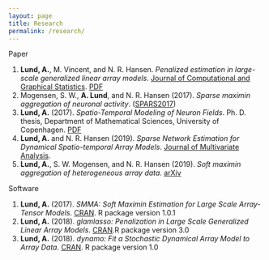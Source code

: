 ```yaml
---
layout: page
title: Research
permalink: /research/
---
```


Paper

1. **Lund, A.**, M. Vincent, and N. R. Hansen. *Penalized estimation in large-scale generalized linear array models*. [Journal of Computational and Graphical Statistics](https://www.tandfonline.com/doi/abs/10.1080/10618600.2017.1279548?journalCode=ucgs20). [PDF](https://arxiv.org/pdf/1510.03298.pdf)
2. Mogensen, S. W., **A. Lund**, and N. R. Hansen (2017). *Sparse maximin aggregation of neuronal activity*. ([SPARS2017](http://spars2017.lx.it.pt/index_files/papers/SPARS2017_Paper_45.pdf))
3. **Lund, A.** (2017). *Spatio-Temporal Modeling of Neuron Fields*. Ph. D. thesis, Department of Mathematical Sciences, University of Copenhagen. [PDF](http://www.math.ku.dk/noter/filer/phd17al.pdf)
4. **Lund, A.** and N. R. Hansen (2019). *Sparse Network Estimation for Dynamical Spatio-temporal Array Models*. [Journal of Multivariate Analysis](https://www.sciencedirect.com/science/article/pii/S0047259X18305554).
5. **Lund, A.**, S. W. Mogensen, and N. R. Hansen (2019). *Soft maximin aggregation of heterogeneous array data*. [arXiv](https://arxiv.org/pdf/1805.02407.pdf)

Software
1. **Lund, A.** (2017). *SMMA: Soft Maximin Estimation for Large Scale Array-Tensor Models*. [CRAN](https://cran.r-project.org/web/packages/SMMA/index.html). R package version 1.0.1
2. **Lund, A.** (2018). *glamlasso: Penalization in Large Scale Generalized Linear Array Models*. [CRAN](https://cran.r-project.org/web/packages/glamlasso/index.html).R package version 3.0
3. **Lund, A.** (2018). *dynamo: Fit a Stochastic Dynamical Array Model to Array Data*. [CRAN](https://cran.r-project.org/web/packages/dynamo/index.html). R package version 1.0
